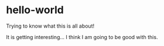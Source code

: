 # hello-world
Trying to know what this is all about!

It is getting interesting...
I think I am going to be good with this.
